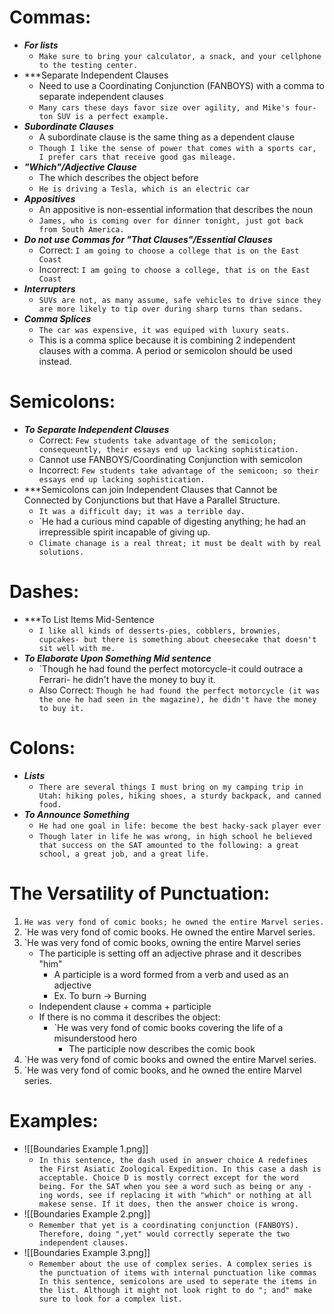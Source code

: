 # Commas:
- ***For lists***
	- `Make sure to bring your calculator, a snack, and your cellphone to the testing center.`
- ***Separate Independent Clauses
	- Need to use a Coordinating Conjunction (FANBOYS) with a comma to separate independent clauses
	- `Many cars these days favor size over agility, and Mike's four-ton SUV is a perfect example.`
- ***Subordinate Clauses***
	- A subordinate clause is the same thing as a dependent clause
	- `Though I like the sense of power that comes with a sports car, I prefer cars that receive good gas mileage.`
- ***"Which"/Adjective Clause***
	- The which describes the object before
	- `He is driving a Tesla, which is an electric car`
- ***Appositives***
	- An appositive is non-essential information that describes the noun
	- `James, who is coming over for dinner tonight, just got back from South America.`
- ***Do not use Commas for "That Clauses"/Essential Clauses***
	- Correct: `I am going to choose a college that is on the East Coast`
	- Incorrect: `I am going to choose a college, that is on the East Coast`
- ***Interrupters***
	- `SUVs are not, as many assume, safe vehicles to drive since they are more likely to tip over during sharp turns than sedans.`
- ***Comma Splices***
	- `The car was expensive, it was equiped with luxury seats.`
	- This is a comma splice because it is combining 2 independent clauses with a comma. A period or semicolon should be used instead.


# Semicolons:
- ***To Separate Independent Clauses***
	- Correct: `Few students take advantage of the semicolon; consequeuntly, their essays end up lacking sophistication.`
	- Cannot use FANBOYS/Coordinating Conjunction with semicolon
	- Incorrect: `Few students take advantage of the semicoon; so their essays end up lacking sophistication.`
- ***Semicolons can join Independent Clauses that Cannot be Connected by Conjunctions but that Have a Parallel Structure.
	- `It was a difficult day; it was a terrible day.`
	- `He had a curious mind capable of digesting anything; he had an irrepressible spirit incapable of giving up.
	- `Climate chanage is a real threat; it must be dealt with by real solutions.`


# Dashes:
- ***To List Items Mid-Sentence
	- `I like all kinds of desserts-pies, cobblers, brownies, cupcakes- but there is something about cheesecake that doesn't sit well with me.`
- ***To Elaborate Upon Something Mid sentence***
	- `Though he had found the perfect motorcycle-it could outrace a Ferrari- he didn't have the money to buy it.
	- Also Correct: `Though he had found the perfect motorcycle (it was the one he had seen in the magazine), he didn't have the money to buy it.`


# Colons:
- ***Lists***
	- `There are several things I must bring on my camping trip in Utah: hiking poles, hiking shoes, a sturdy backpack, and canned food.`
- ***To Announce Something***
	- `He had one goal in life: become the best hacky-sack player ever`
	- `Though later in life he was wrong, in high school he believed that success on the SAT amounted to the following: a great school, a great job, and a great life.`


# The Versatility of Punctuation:
1. `He was very fond of comic books; he owned the entire Marvel series.`
2. `He was very fond of comic books. He owned the entire Marvel series.
3. `He was very fond of comic books, owning the entire Marvel series
	- The participle is setting off an adjective phrase and it describes "him"
		- A participle is a word formed from a verb and used as an adjective 
		- Ex. To burn -> Burning
	- Independent clause + comma + participle
	- If there is no comma it describes the object:
		- `He was very fond of comic books covering the life of a misunderstood hero
			- The participle now describes the comic book
4. `He was very fond of comic books and owned the entire Marvel series.
5. `He was very fond of comic books, and he owned the entire Marvel series.


# Examples:
- ![[Boundaries Example 1.png]]
	- `In this sentence, the dash used in answer choice A redefines the First Asiatic Zoological Expedition. In this case a dash is acceptable. Choice D is mostly correct except for the word being. For the SAT when you see a word such as being or any -ing words, see if replacing it with "which" or nothing at all makese sense. If it does, then the answer choice is wrong.`
- ![[Boundaries Example 2.png]]
	- `Remember that yet is a coordinating conjunction (FANBOYS). Therefore, doing ",yet" would correctly seperate the two independent clauses.`
- ![[Boundaries Example 3.png]]
	- `Remember about the use of complex series. A complex series is the punctuation of items with internal punctuation like commas In this sentence, semicolons are used to seperate the items in the list. Although it might not look right to do "; and" make sure to look for a complex list.`